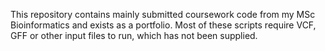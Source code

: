 This repository contains mainly submitted coursework code from my MSc Bioinformatics and exists as a portfolio. 
Most of these scripts require VCF, GFF or other input files to run, which has not been supplied.
